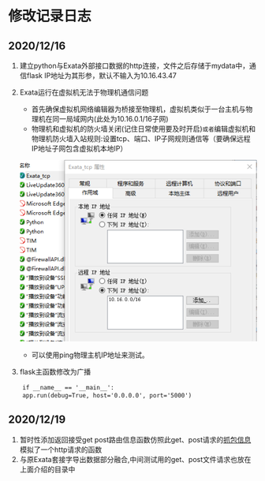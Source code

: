 # 修改记录日志

## 2020/12/16
1. 建立python与Exata外部接口数据的http连接，文件之后存储于mydata中，通信flask IP地址为其形参，默认不输入为10.16.43.47
2. Exata运行在虚拟机无法于物理机通信问题
    + 首先确保虚拟机网络编辑器为桥接至物理机，虚拟机类似于一台主机与物理机在同一局域网内(此处为10.16.0.1/16子网)
    + 物理机和虚拟机的防火墙关闭(记住日常使用要及时开启)`或者`编辑虚拟机和物理机防火墙入站规则:设置tcp、端口、IP子网规则通信等（要确保远程IP地址子网包含虚拟机本地IP）
    <center>  

    ![配置截图](/mydata/配置截图/QQ截图20201216181530.png)</center>
    + 可以使用ping物理主机IP地址来测试。
3. flask主函数修改为广播
```
    if __name__ == '__main__':
    app.run(debug=True, host='0.0.0.0', port='5000')
```
## 2020/12/19
1. 暂时性添加返回接受get post路由信息函数仿照此get、post请求的[抓包信息](mydata/test_get_post)模拟了一个http请求的函数
2. 与原Exata套接字导出数据部分融合,中间测试用的get、post文件请求也放在上面介绍的目录中
